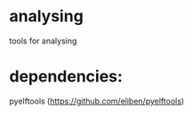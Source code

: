 analysing
=========

tools for analysing

dependencies:
=============
pyelftools (https://github.com/eliben/pyelftools)